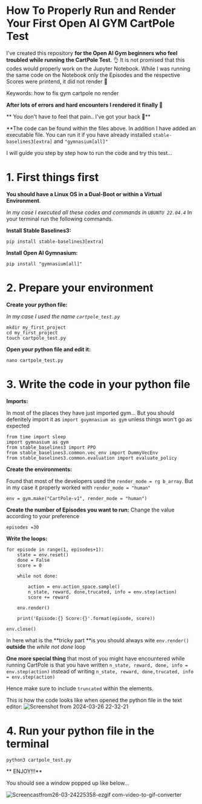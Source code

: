 # How To Properly Run and Render Your First Open AI GYM CartPole Test
I've created this repository **for the Open AI Gym beginners who feel troubled while running the CartPole Test**. 👌️
It is not promised that this codes would properly work on the Jupyter Notebook. While I was running the same code on the Notebook only the Episodes and the respective Scores were printend, it did not render 🥲️

Keywords: how to fix gym cartpole no render 

**After lots of errors and hard encounters I rendered it finally 🥳️**

** You don't have to feel that pain..  I've got your back 🤗️**

**The code can be found within the files above. In addition I have added an executable file. You can run it if you have already installed ```stable-baselines3[extra]``` and ```"gymnasium[all]"``` 

I will guide you step by step how to run the code and try this test...

# 1. First things first
**You should have a Linux OS in a Dual-Boot or within a Virtual Environment**. 

_In my case I executed all these codes and commands in ```UBUNTU 22.04.4```_
In your terminal run the following commands.

**Install Stable Baselines3:**
```
pip install stable-baselines3[extra]
```

**Install Open AI Gymnasium:**
```
pip install "gymnasium[all]"
```

# 2. Prepare your environment
**Create your python file:**

_In my case I used the name ```cartpole_test.py```_
```
mkdir my_first_project
cd my_first_project
touch cartpole_test.py
```

**Open your python file and edit it:**
```
nano cartpole_test.py
```

# 3. Write the code in your python file

**Imports:**

In most of the places they have just imported gym... But you should defenitely import it as ```import guymnasium as gym``` unless things won't go as expected 
```
from time import sleep
import gymnasium as gym
from stable_baselines3 import PPO
from stable_baselines3.common.vec_env import DummyVecEnv
from stable_baselines3.common.evaluation import evaluate_policy
```
**Create the environments:**

Found that most of the developers used the ```render_mode = rg b_array```. But in my case it properly worked with ```render_mode = "human"```
```
env = gym.make("CartPole-v1", render_mode = "human")
```

**Create the number of Episodes you want to run:**
Change the value according to your preference
```
episodes =30
```
**Write the loops:**
```
for episode in range(1, episodes+1):
    state = env.reset()
    done = False
    score = 0

    while not done:
        
        action = env.action_space.sample()
        n_state, reward, done,trucated, info = env.step(action)
        score += reward
   
    env.render()
	    
    print('Episode:{} Score:{}'.format(episode, score))
	
env.close()
```

In here what is the **tricky part **is you should always wite ```env.render()``` **outside** the _while not done_ loop

**One more special thing** that most of you might have encountered while running CartPole is that you have written   ```n_state, reward, done, info = env.step(action)``` instead of writing ```n_state, reward, done,trucated, info = env.step(action)```

Hence make sure to include ```truncated```  within the elements.


This is how the code looks like when opened the python file in the text editor:
![Screenshot from 2024-03-26 22-32-21](https://github.com/SasiriChathurika/gym_cartpole_test/assets/79395595/1814dba1-101b-4aad-b262-e249f511701d)

# 4. Run your python file in the terminal

```
python3 cartpole_test.py
```
** ENJOY!!!**

You should see a window popped up like below...

![Screencastfrom26-03-24225358-ezgif com-video-to-gif-converter](https://github.com/SasiriChathurika/gym_cartpole_test/assets/79395595/723c6bba-034e-4fb9-aa87-232364b46c7d)
